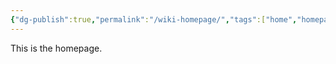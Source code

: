 ```yaml
---
{"dg-publish":true,"permalink":"/wiki-homepage/","tags":["home","homepage","gardenEntry"]}
---
```


This is the homepage.